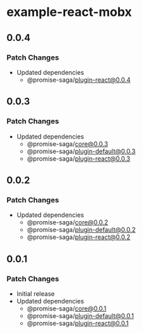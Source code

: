 # example-react-mobx

## 0.0.4

### Patch Changes

- Updated dependencies
  - @promise-saga/plugin-react@0.0.4

## 0.0.3

### Patch Changes

- Updated dependencies
  - @promise-saga/core@0.0.3
  - @promise-saga/plugin-default@0.0.3
  - @promise-saga/plugin-react@0.0.3

## 0.0.2

### Patch Changes

- Updated dependencies
  - @promise-saga/core@0.0.2
  - @promise-saga/plugin-default@0.0.2
  - @promise-saga/plugin-react@0.0.2

## 0.0.1

### Patch Changes

- Initial release
- Updated dependencies
  - @promise-saga/core@0.0.1
  - @promise-saga/plugin-default@0.0.1
  - @promise-saga/plugin-react@0.0.1
